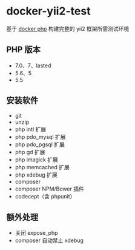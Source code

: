 # docker-yii2-test

基于 [docker php](https://hub.docker.com/_/php/) 构建完整的 yii2 框架所需测试环境

## PHP 版本

- 7.0、7、lasted
- 5.6、5
- 5.5

## 安装软件

- git
- unzip
- php intl 扩展
- php pdo_mysql 扩展
- php pdo_pgsql 扩展
- php gd 扩展
- php imagick 扩展
- php memcached 扩展
- php xdebug 扩展
- composer
- composer NPM/Bower 插件
- codecept（含 phpunit）

## 额外处理

- 关闭 expose_php
- composer 自动禁止 xdebug
